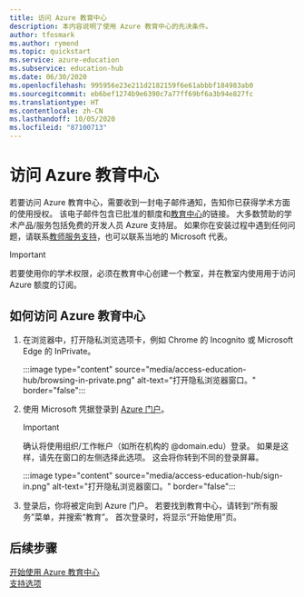 ```yaml
---
title: 访问 Azure 教育中心
description: 本内容说明了使用 Azure 教育中心的先决条件。
author: tfosmark
ms.author: rymend
ms.topic: quickstart
ms.service: azure-education
ms.subservice: education-hub
ms.date: 06/30/2020
ms.openlocfilehash: 995956e23e211d2182159f6e61abbbf184983ab0
ms.sourcegitcommit: eb6bef1274b9e6390c7a77ff69bf6a3b94e827fc
ms.translationtype: HT
ms.contentlocale: zh-CN
ms.lasthandoff: 10/05/2020
ms.locfileid: "87100713"
---
```

# <a name="accessing-the-azure-education-hub"></a>访问 Azure 教育中心

若要访问 Azure 教育中心，需要收到一封电子邮件通知，告知你已获得学术方面的使用授权。 该电子邮件包含已批准的额度和[教育中心](https://aka.ms/startedu)的链接。 大多数赞助的学术产品/服务包括免费的开发人员 Azure 支持层。 如果你在安装过程中遇到任何问题，请联系[教师服务支持](mailto:azuredu@microsoft.com)，也可以联系当地的 Microsoft 代表。

> [!IMPORTANT]
> 若要使用你的学术权限，必须在教育中心创建一个教室，并在教室内使用用于访问 Azure 额度的订阅。

## <a name="how-to-access-the-azure-education-hub"></a>如何访问 Azure 教育中心

1. 在浏览器中，打开隐私浏览选项卡，例如 Chrome 的 Incognito 或 Microsoft Edge 的 InPrivate。

    :::image type="content" source="media/access-education-hub/browsing-in-private.png" alt-text="打开隐私浏览器窗口。" border="false":::

1. 使用 Microsoft 凭据登录到 [Azure 门户](https://portal.azure.com)。

   > [!IMPORTANT]
   > 确认将使用组织/工作帐户（如所在机构的 @domain.edu）登录。 如果是这样，请先在窗口的左侧选择此选项。 这会将你转到不同的登录屏幕。

    :::image type="content" source="media/access-education-hub/sign-in.png" alt-text="打开隐私浏览器窗口。" border="false":::

1. 登录后，你将被定向到 Azure 门户。 若要找到教育中心，请转到“所有服务”菜单，并搜索“教育”。
   首次登录时，将显示“开始使用”页。

## <a name="next-steps"></a>后续步骤

[开始使用 Azure 教育中心](get-started-education-hub.md)  
[支持选项](educator-service-desk.md)
